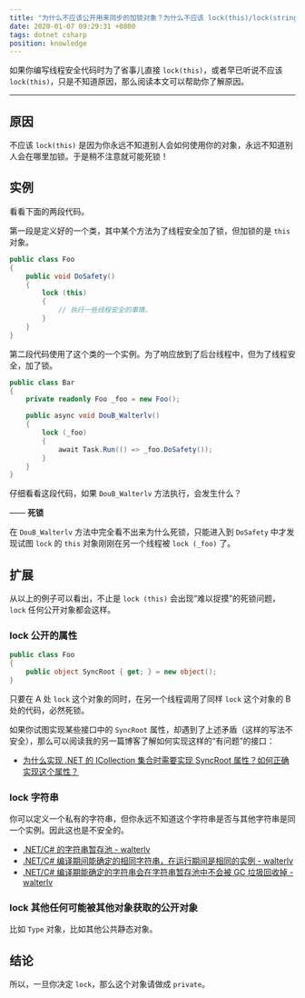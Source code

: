 ```yaml
---
title: "为什么不应该公开用来同步的加锁对象？为什么不应该 lock(this)/lock(string) 或者 lock 任何非私有对象？"
date: 2020-01-07 09:29:31 +0800
tags: dotnet csharp
position: knowledge
---
```


如果你编写线程安全代码时为了省事儿直接 `lock(this)`，或者早已听说不应该 `lock(this)`，只是不知道原因，那么阅读本文可以帮助你了解原因。

---

<div id="toc"></div>

## 原因

不应该 `lock(this)` 是因为你永远不知道别人会如何使用你的对象，永远不知道别人会在哪里加锁。于是稍不注意就可能死锁！

## 实例

看看下面的两段代码。

第一段是定义好的一个类，其中某个方法为了线程安全加了锁，但加锁的是 `this` 对象。

```csharp
public class Foo
{
    public void DoSafety()
    {
        lock (this)
        {
            // 执行一些线程安全的事情。
        }
    }
}
```

第二段代码使用了这个类的一个实例。为了响应放到了后台线程中，但为了线程安全，加了锁。

```csharp
public class Bar
{
    private readonly Foo _foo = new Foo();

    public async void DouB_Walterlv()
    {
        lock (_foo)
        {
            await Task.Run(() => _foo.DoSafety());
        }
    }
}
```

仔细看看这段代码，如果 `DouB_Walterlv` 方法执行，会发生什么？

—— **死锁**

在 `DouB_Walterlv` 方法中完全看不出来为什么死锁，只能进入到 `DoSafety` 中才发现试图 `lock` 的 `this` 对象刚刚在另一个线程被 `lock (_foo)` 了。

## 扩展

从以上的例子可以看出，不止是 `lock (this)` 会出现“难以捉摸”的死锁问题，`lock` 任何公开对象都会这样。

### lock 公开的属性

```csharp
public class Foo
{
    public object SyncRoot { get; } = new object();
}
```

只要在 A 处 `lock` 这个对象的同时，在另一个线程调用了同样 `lock` 这个对象的 B 处的代码，必然死锁。

如果你试图实现某些接口中的 `SyncRoot` 属性，却遇到了上述矛盾（这样的写法不安全），那么可以阅读我的另一篇博客了解如何实现这样的“有问题”的接口：

- [为什么实现 .NET 的 ICollection 集合时需要实现 SyncRoot 属性？如何正确实现这个属性？](/post/sync-root-on-collections)

### lock 字符串

你可以定义一个私有的字符串，但你永远不知道这个字符串是否与其他字符串是同一个实例。因此这也是不安全的。

- [.NET/C# 的字符串暂存池 - walterlv](/post/string-intern-pool)
- [.NET/C# 编译期间能确定的相同字符串，在运行期间是相同的实例 - walterlv](/post/same-strings-at-compile-time-are-the-same-instances-at-runtime)
- [.NET/C# 编译期能确定的字符串会在字符串暂存池中不会被 GC 垃圾回收掉 - walterlv](/post/compile-time-strings-are-in-the-string-intern-pool)

### lock 其他任何可能被其他对象获取的公开对象

比如 `Type` 对象，比如其他公共静态对象。

## 结论

所以，一旦你决定 `lock`，那么这个对象请做成 `private`。
